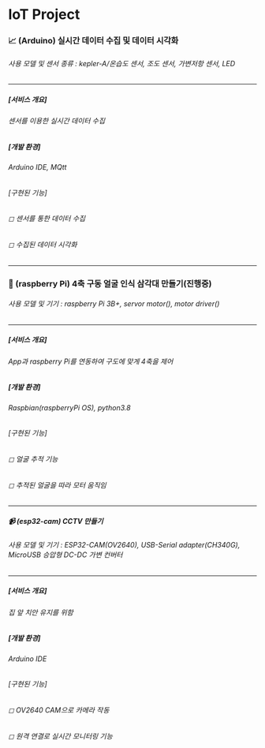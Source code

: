 IoT Project
===============

###  📈 (Arduino) 실시간 데이터 수집 및 데이터 시각화 
###### 사용 모델 및 센서 종류 : kepler-A/온습도 센서, 조도 센서, 가변저항 센서, LED     
------------------------------------------------------
##### [서비스 개요]
###### 센서를 이용한 실시간 데이터 수집
##### [개발 환경]
###### Arduino IDE, MQtt     

###### [구현된 기능]
###### ◻ 센서를 통한 데이터 수집
###### ◻ 수집된 데이터 시각화
***
###  📸 (raspberry Pi) 4축 구동 얼굴 인식 삼각대 만들기(진행중)
###### 사용 모델 및 기기 : raspberry Pi 3B+, servor motor(), motor driver()
------------------------------------------------------
##### [서비스 개요]
###### App과 raspberry Pi를 연동하여 구도에 맞게 4축을 제어
##### [개발 환경]
###### Raspbian(raspberryPi OS), python3.8

###### [구현된 기능]
###### ◻ 얼굴 추적 기능
###### ◻ 추적된 얼굴을 따라 모터 움직임
***

#####  📹 (esp32-cam) CCTV 만들기

###### 사용 모델 및 기기 : ESP32-CAM(OV2640), USB-Serial adapter(CH340G), MicroUSB 승압형 DC-DC 가변 컨버터
------------------------------------------------------
##### [서비스 개요]
###### 집 앞 치안 유지를 위함
##### [개발 환경]
###### Arduino IDE

###### [구현된 기능]
###### ◻ OV2640 CAM으로 카메라 작동
###### ◻ 원격 연결로 실시간 모니터링 기능 
